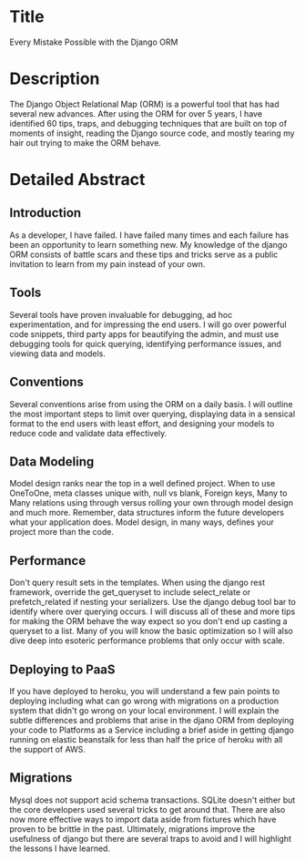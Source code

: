 Title
===
Every Mistake Possible with the Django ORM


Description
===
The Django Object Relational Map (ORM) is a powerful tool that has had several new advances. After using the ORM for over 5 years, I have identified 60 tips, traps, and debugging techniques that are built on top of moments of insight, reading the Django source code, and mostly tearing my hair out trying to make the ORM behave.



Detailed Abstract
===

Introduction
--------
As a developer, I have failed. I have failed many times and each failure has been an opportunity to learn something new. My knowledge of the django ORM consists of battle scars and these tips and tricks serve as a public invitation to learn from my pain instead of your own. 

Tools
-----
Several tools have proven invaluable for debugging, ad hoc experimentation, and for impressing the end users. I will go over powerful code snippets, third party apps for beautifying the admin, and must use debugging tools for quick querying, identifying performance issues, and viewing data and models. 

Conventions
-----------
Several conventions arise from using the ORM on a daily basis. I will outline the most important steps to limit over querying, displaying data in a sensical format to the end users with least effort, and designing your models to reduce code and validate data effectively. 

Data Modeling
-----------
Model design ranks near the top in a well defined project. When to use OneToOne, meta classes unique with, null vs blank, Foreign keys, Many to Many relations using through versus rolling your own through model design and much more. Remember, data structures inform the future developers what your application does. Model design, in many ways, defines your project more than the code. 

Performance
------------------
Don't query result sets in the templates. When using the django rest framework, override the get_queryset to include select_relate or prefetch_related if nesting your serializers. Use the django debug tool bar to identify where over querying occurs. I will discuss all of these and more tips for making the ORM behave the way expect so you don't end up casting a queryset to a list. Many of you will know the basic optimization so I will also dive deep into esoteric performance problems that only occur with scale. 

Deploying to PaaS
-----------------
If you have deployed to heroku, you will understand a few pain points to deploying including what can go wrong with migrations on a production system that didn't go wrong on your local environment.  I will explain the subtle differences and problems that arise in the djano ORM from deploying your code to Platforms as a Service including a brief aside in getting django running on elastic beanstalk for less than half the price of heroku with all the support of AWS. 

Migrations
----------
Mysql does not support acid schema transactions. SQLite doesn't either but the core developers used several tricks to get around that. There are also now more effective ways to import data aside from fixtures which have proven to be brittle in the past. Ultimately, migrations improve the usefulness of django but there are several traps to avoid and I will highlight the lessons I have learned.
